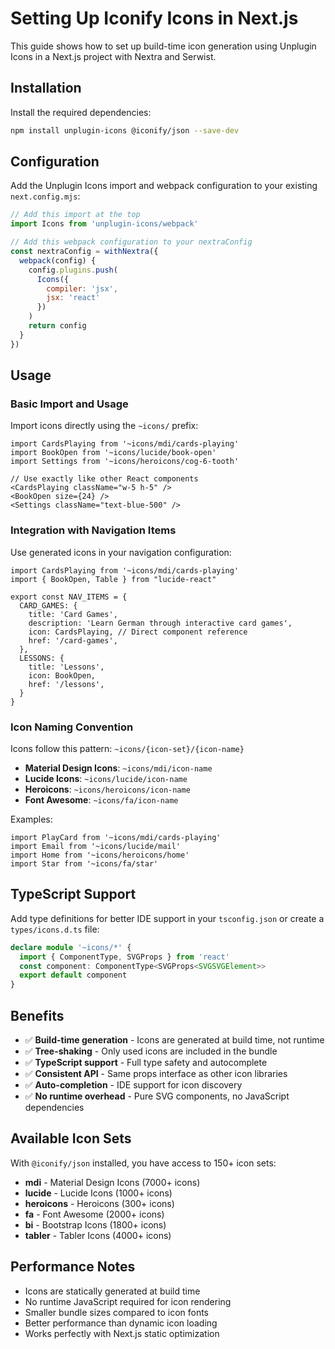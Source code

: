 # Setting Up Iconify Icons in Next.js

This guide shows how to set up build-time icon generation using Unplugin Icons in a Next.js project with Nextra and Serwist.

## Installation

Install the required dependencies:

```bash
npm install unplugin-icons @iconify/json --save-dev
```

## Configuration

Add the Unplugin Icons import and webpack configuration to your existing `next.config.mjs`:

```js
// Add this import at the top
import Icons from 'unplugin-icons/webpack'

// Add this webpack configuration to your nextraConfig
const nextraConfig = withNextra({
  webpack(config) {
    config.plugins.push(
      Icons({
        compiler: 'jsx',
        jsx: 'react'
      })
    )
    return config
  }
})
```

## Usage

### Basic Import and Usage

Import icons directly using the `~icons/` prefix:

```tsx
import CardsPlaying from '~icons/mdi/cards-playing'
import BookOpen from '~icons/lucide/book-open'
import Settings from '~icons/heroicons/cog-6-tooth'

// Use exactly like other React components
<CardsPlaying className="w-5 h-5" />
<BookOpen size={24} />
<Settings className="text-blue-500" />
```

### Integration with Navigation Items

Use generated icons in your navigation configuration:

```tsx
import CardsPlaying from '~icons/mdi/cards-playing'
import { BookOpen, Table } from "lucide-react"

export const NAV_ITEMS = {
  CARD_GAMES: {
    title: 'Card Games',
    description: 'Learn German through interactive card games',
    icon: CardsPlaying, // Direct component reference
    href: '/card-games',
  },
  LESSONS: {
    title: 'Lessons',
    icon: BookOpen,
    href: '/lessons',
  }
}
```

### Icon Naming Convention

Icons follow this pattern: `~icons/{icon-set}/{icon-name}`

- **Material Design Icons**: `~icons/mdi/icon-name`
- **Lucide Icons**: `~icons/lucide/icon-name`
- **Heroicons**: `~icons/heroicons/icon-name`
- **Font Awesome**: `~icons/fa/icon-name`

Examples:
```tsx
import PlayCard from '~icons/mdi/cards-playing'
import Email from '~icons/lucide/mail'
import Home from '~icons/heroicons/home'
import Star from '~icons/fa/star'
```

## TypeScript Support

Add type definitions for better IDE support in your `tsconfig.json` or create a `types/icons.d.ts` file:

```typescript
declare module '~icons/*' {
  import { ComponentType, SVGProps } from 'react'
  const component: ComponentType<SVGProps<SVGSVGElement>>
  export default component
}
```

## Benefits

- ✅ **Build-time generation** - Icons are generated at build time, not runtime
- ✅ **Tree-shaking** - Only used icons are included in the bundle
- ✅ **TypeScript support** - Full type safety and autocomplete
- ✅ **Consistent API** - Same props interface as other icon libraries
- ✅ **Auto-completion** - IDE support for icon discovery
- ✅ **No runtime overhead** - Pure SVG components, no JavaScript dependencies

## Available Icon Sets

With `@iconify/json` installed, you have access to 150+ icon sets:

- **mdi** - Material Design Icons (7000+ icons)
- **lucide** - Lucide Icons (1000+ icons)
- **heroicons** - Heroicons (300+ icons)
- **fa** - Font Awesome (2000+ icons)
- **bi** - Bootstrap Icons (1800+ icons)
- **tabler** - Tabler Icons (4000+ icons)

## Performance Notes

- Icons are statically generated at build time
- No runtime JavaScript required for icon rendering
- Smaller bundle sizes compared to icon fonts
- Better performance than dynamic icon loading
- Works perfectly with Next.js static optimization
